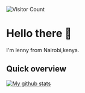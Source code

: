 
<!--
**lennyjuma/lennyjuma** is a ✨ _special_ ✨ repository because its `README.md` (this file) appears on your GitHub profile..

Here are some ideas to get you started:

- 🔭 I’m currently working on ...
- 🌱 I’m currently learning ...
- 👯 I’m looking to collaborate on ...h
- 🤔 I’m looking for help with ...
- 💬 Ask me about ...
- 📫 How to reach me: ...
- 😄 Pronouns: ....
- ⚡ Fun fact: ...
-->
![Visitor Count](https://profile-counter.glitch.me/{lennyjuma}/count.svg)

# Hello there :wave:
I'm lenny from Nairobi,kenya. 

## Quick overview  
<!-- [![Top Langs](https://github-readme-stats.vercel.app/api/top-langs/?username=lennyjuma&langs_count=8)](https://github.com/anuraghazra/github-readme-stats) -->
<!-- [![Top Langs](https://github-readme-stats.vercel.app/api/top-langs/?username=lennyjuma&layout=compact&langs_count=10&hide=css,html)](https://github.com/anuraghazra/github-readme-stats) -->


<a href="https://github.com/anuraghazra/github-readme-stats">
  <img align="center" src="https://github-readme-stats.anuraghazra1.vercel.app/api?username=lennyjuma&show_icons=true&line_height=27&include_all_commits=true&count_private=true" alt="My github stats" />
</a>  






